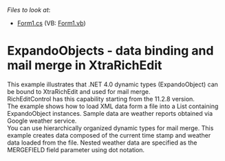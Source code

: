 <!-- default file list -->
*Files to look at*:

* [Form1.cs](./CS/ExpandoObject_MailMerge/Form1.cs) (VB: [Form1.vb](./VB/ExpandoObject_MailMerge/Form1.vb))
<!-- default file list end -->
# ExpandoObjects - data binding and mail merge in XtraRichEdit


<p>This example illustrates that .NET 4.0 dynamic types (ExpandoObject) can be bound to XtraRichEdit and used for mail merge. <br />
RichEditControl has this capability starting from the 11.2.8 version. <br />
The example shows how to load XML data form a file into a List<dynamic> containing ExpandoObject instances. Sample data are weather reports obtained via Google weather service. <br />
You can use hierarchically organized dynamic types for mail merge. This example creates data composed of the current time stamp and weather data loaded from the file. Nested weather data are specified as the MERGEFIELD field parameter using dot notation.</p>

<br/>



